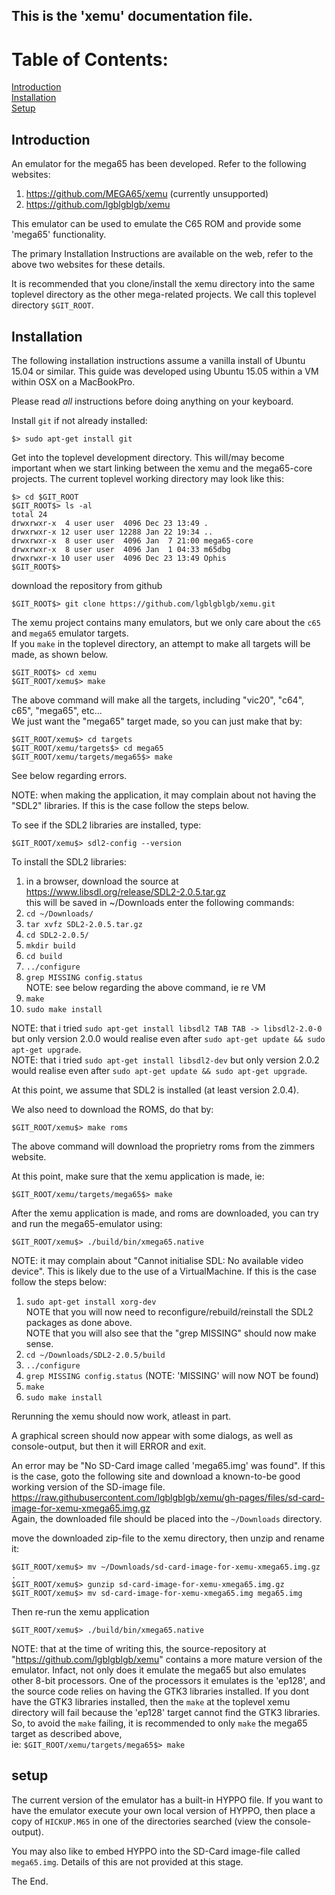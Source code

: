 ## This is the 'xemu' documentation file.

# Table of Contents:

[Introduction](#introduction)  
[Installation](#installation)  
[Setup](#setup)  

## Introduction

An emulator for the mega65 has been developed. Refer to the following websites:  

1. https://github.com/MEGA65/xemu  (currently unsupported)  
1. https://github.com/lgblgblgb/xemu

This emulator can be used to emulate the C65 ROM and provide some 'mega65' functionality.  

The primary Installation Instructions are available on the web, refer to the above two websites for these details.  

It is recommended that you clone/install the xemu directory into the same toplevel directory as the other mega-related projects. We call this toplevel directory ```$GIT_ROOT```.  

## Installation

The following installation instructions assume a vanilla install of Ubuntu 15.04 or similar. This guide was developed using Ubuntu 15.05 within a VM within OSX on a MacBookPro.  

Please read *all* instructions before doing anything on your keyboard.  

Install ```git``` if not already installed:

```
$> sudo apt-get install git
```

Get into the toplevel development directory. This will/may become important when we start linking between the xemu and the mega65-core projects. The current toplevel working directory may look like this:

```
$> cd $GIT_ROOT
$GIT_ROOT$> ls -al
total 24
drwxrwxr-x  4 user user  4096 Dec 23 13:49 .
drwxrwxr-x 12 user user 12288 Jan 22 19:34 ..
drwxrwxr-x  8 user user  4096 Jan  7 21:00 mega65-core
drwxrwxr-x  8 user user  4096 Jan  1 04:33 m65dbg
drwxrwxr-x 10 user user  4096 Dec 23 13:49 Ophis
$GIT_ROOT$>
```

download the repository from github

```
$GIT_ROOT$> git clone https://github.com/lgblgblgb/xemu.git
```

The xemu project contains many emulators, but we only care about the ```c65``` and ```mega65``` emulator targets.  
If you ```make``` in the toplevel directory, an attempt to make all targets will be made, as shown below.

```
$GIT_ROOT$> cd xemu
$GIT_ROOT/xemu$> make
```

The above command will make all the targets, including "vic20", "c64", c65", "mega65", etc...  
We just want the "mega65" target made, so you can just make that by:

```
$GIT_ROOT/xemu$> cd targets
$GIT_ROOT/xemu/targets$> cd mega65
$GIT_ROOT/xemu/targets/mega65$> make
```

See below regarding errors.  

NOTE: when making the application, it may complain about not having the "SDL2" libraries. If this is the case follow the steps below.  

To see if the SDL2 libraries are installed, type:

```
$GIT_ROOT/xemu$> sdl2-config --version
```

To install the SDL2 libraries:

1. in a browser, download the source at https://www.libsdl.org/release/SDL2-2.0.5.tar.gz  
this will be saved in ~/Downloads
enter the following commands:
1. ```cd ~/Downloads/```
1. ```tar xvfz SDL2-2.0.5.tar.gz```
1. ```cd SDL2-2.0.5/```
1. ```mkdir build```
1. ```cd build```
1. ```../configure```
1. ```grep MISSING config.status```  
NOTE: see below regarding the above command, ie re VM
1. ```make```
1. ```sudo make install```

NOTE: that i tried ```sudo apt-get install libsdl2 TAB TAB -> libsdl2-2.0-0``` but only version 2.0.0 would realise even after ```sudo apt-get update && sudo apt-get upgrade```.  
NOTE: that i tried ```sudo apt-get install libsdl2-dev``` but only version 2.0.2 would realise even after ```sudo apt-get update && sudo apt-get upgrade```.  

At this point, we assume that SDL2 is installed (at least version 2.0.4).  

We also need to download the ROMS, do that by:  

```
$GIT_ROOT/xemu$> make roms
```
The above command will download the proprietry roms from the zimmers website.

At this point, make sure that the xemu application is made, ie:
```
$GIT_ROOT/xemu/targets/mega65$> make
```

After the xemu application is made, and roms are downloaded, you can try and run the mega65-emulator using:
```
$GIT_ROOT/xemu$> ./build/bin/xmega65.native
```

NOTE: it may complain about "Cannot initialise SDL: No available video device". This is likely due to the use of a VirtualMachine. If this is the case follow the steps below:

1. ```sudo apt-get install xorg-dev```  
NOTE that you will now need to reconfigure/rebuild/reinstall the SDL2 packages as done above.  
NOTE that you will also see that the "grep MISSING" should now make sense.
1. ```cd ~/Downloads/SDL2-2.0.5/build```
1. ```../configure```
1. ```grep MISSING config.status``` (NOTE: 'MISSING' will now NOT be found)  
1. ```make```
1. ```sudo make install```

Rerunning the xemu should now work, atleast in part.

A graphical screen should now appear with some dialogs, as well as console-output, but then it will ERROR and exit.

An error may be "No SD-Card image called 'mega65.img' was found". If this is the case, goto the following site and download a known-to-be good working version of the SD-image file.  
https://raw.githubusercontent.com/lgblgblgb/xemu/gh-pages/files/sd-card-image-for-xemu-xmega65.img.gz  
Again, the downloaded file should be placed into the ```~/Downloads``` directory.  

move the downloaded zip-file to the xemu directory, then unzip and rename it:
```
$GIT_ROOT/xemu$> mv ~/Downloads/sd-card-image-for-xemu-xmega65.img.gz .
$GIT_ROOT/xemu$> gunzip sd-card-image-for-xemu-xmega65.img.gz 
$GIT_ROOT/xemu$> mv sd-card-image-for-xemu-xmega65.img mega65.img
```

Then re-run the xemu application

```
$GIT_ROOT/xemu$> ./build/bin/xmega65.native
```

NOTE: that at the time of writing this, the source-repository at "https://github.com/lgblgblgb/xemu" contains a more mature version of the emulator. Infact, not only does it emulate the mega65 but also emulates other 8-bit processors.
One of the processors it emulates is the 'ep128', and the source code relies on having the GTK3 libraries installed. If you dont have the GTK3 libraries installed, then the ```make``` at the toplevel xemu directory will fail because the 'ep128' target cannot find the GTK3 libraries.  
So, to avoid the ```make``` failing, it is recommended to only ```make``` the mega65 target as described above,  
ie: ```$GIT_ROOT/xemu/targets/mega65$> make```

## setup

The current version of the emulator has a built-in HYPPO file. If you want to have the emulator execute your own local version of HYPPO, then place a copy of ```HICKUP.M65``` in one of the directories searched (view the console-output).  

You may also like to embed HYPPO into the SD-Card image-file called ```mega65.img```. Details of this are not provided at this stage.

The End.
